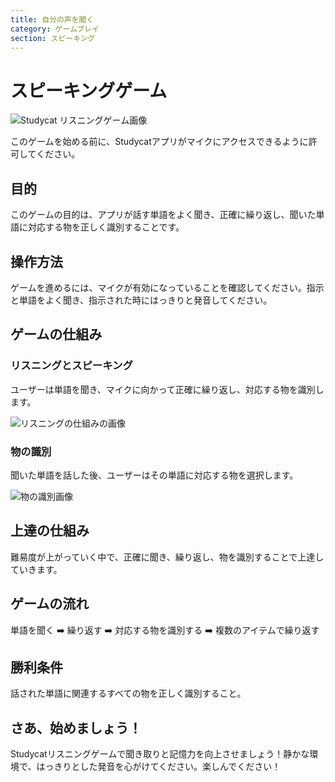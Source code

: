 ```yaml
---
title: 自分の声を聞く
category: ゲームプレイ
section: スピーキング
---
```

# スピーキングゲーム

![Studycat リスニングゲーム画像](https://help.studycat.com/hc/article_attachments/34787998441881)

このゲームを始める前に、Studycatアプリがマイクにアクセスできるように許可してください。

## 目的

このゲームの目的は、アプリが話す単語をよく聞き、正確に繰り返し、聞いた単語に対応する物を正しく識別することです。

## 操作方法

ゲームを進めるには、マイクが有効になっていることを確認してください。指示と単語をよく聞き、指示された時にはっきりと発音してください。

## ゲームの仕組み

### リスニングとスピーキング

ユーザーは単語を聞き、マイクに向かって正確に繰り返し、対応する物を識別します。

![リスニングの仕組みの画像](https://help.studycat.com/hc/article_attachments/34787998444057)

### 物の識別

聞いた単語を話した後、ユーザーはその単語に対応する物を選択します。

![物の識別画像](https://help.studycat.com/hc/article_attachments/34787998447001)

## 上達の仕組み

難易度が上がっていく中で、正確に聞き、繰り返し、物を識別することで上達していきます。

## ゲームの流れ

単語を聞く ➡️ 繰り返す ➡️ 対応する物を識別する ➡️ 複数のアイテムで繰り返す

## 勝利条件

話された単語に関連するすべての物を正しく識別すること。

## さあ、始めましょう！

Studycatリスニングゲームで聞き取りと記憶力を向上させましょう！静かな環境で、はっきりとした発音を心がけてください。楽しんでください！